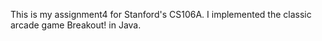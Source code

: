 This is my assignment4 for Stanford's CS106A.
I implemented the classic arcade game Breakout! in Java.
